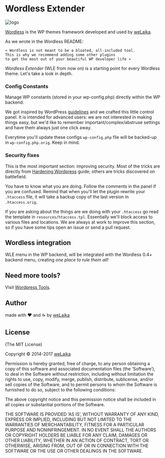 # Wordless Extender

![logo](http://welaika.github.com/wordless-extender/assets/images/wordless-extender.png)

[Wordless](https://github.com/welaika/wordless) is the WP themes framework developed and used by [weLaika](http://dev.welaika.com).

As we wrote in the Wordless README:

    « Wordless is not meant to be a bloated, all-included tool.
    This is why we recommend adding some other plugins
    to get the most out of your beautiful WP developer life »

*Wordless Extender* (WLE from now on) is a starting point for every Wordless theme.
Let's take a look in depth.

### Config Constants

Manage WP constants (stored in your wp-config.php) directly within the WP backend.

We got inspired by WordPress [guidelines](http://codex.wordpress.org/Editing_wp-config.php) and we crafted this little control panel. It is intended for advanced users: we are not interested in making things easy, but we'd like to remember important/complex/abstruse settings and have them always just one click away.

Everytime you'll update these configs `wp-config.php` file will be backed-up in `wp-config.php.orig`. Keep in mind.

### Security fixes

This is the most important section: improving security.
Most of the tricks are directly from [Hardening Wordpress](http://codex.wordpress.org/Hardening_WordPress) guide; others are tricks discovered on battlefield.

You have to know what you are doing. Follow the comments in the panel if you are confused. Remind that when you'll let the plugin rewrite your `.htaccess` file, it will take a backup copy of the last version in `.htaccess.orig`.

If you are asking about the things are we doing with your `.htaccess` go read the template in `resources/htaccess.tpl`.
Essentially we'll block access to various files and locations.
We are always at work to improve this section, so if you have some tips open an issue or send a pull request.

## Wordless integration

WLE menu in the WP backend, will be integrated with the Wordless 0.4+ backend menu, creating _one place to rule them all!_

## Need more tools?
Visit [Wordpress Tools](http://wptools.it).

## Author

made with ❤️ and ☕️ by [weLaika](http://dev.welaika.com)

## License

(The MIT License)

Copyright © 2014-2017 [weLaika](http://dev.welaika.com)

Permission is hereby granted, free of charge, to any person obtaining a copy of this software and associated documentation files (the ‘Software’), to deal in the Software without restriction, including without limitation the rights to use, copy, modify, merge, publish, distribute, sublicense, and/or sell copies of the Software, and to permit persons to whom the Software is furnished to do so, subject to the following conditions:

The above copyright notice and this permission notice shall be included in all copies or substantial portions of the Software.

THE SOFTWARE IS PROVIDED ‘AS IS’, WITHOUT WARRANTY OF ANY KIND, EXPRESS OR IMPLIED, INCLUDING BUT NOT LIMITED TO THE WARRANTIES OF MERCHANTABILITY, FITNESS FOR A PARTICULAR PURPOSE AND NONINFRINGEMENT. IN NO EVENT SHALL THE AUTHORS OR COPYRIGHT HOLDERS BE LIABLE FOR ANY CLAIM, DAMAGES OR OTHER LIABILITY, WHETHER IN AN ACTION OF CONTRACT, TORT OR OTHERWISE, ARISING FROM, OUT OF OR IN CONNECTION WITH THE SOFTWARE OR THE USE OR OTHER DEALINGS IN THE SOFTWARE.
